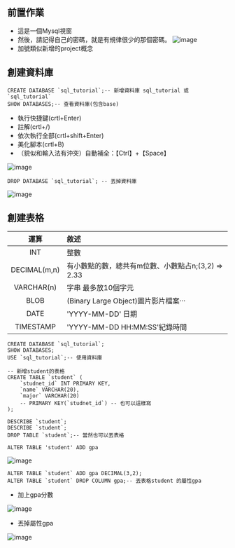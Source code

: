 ## 前置作業
- 這是一個Mysql視窗
- 然後，請記得自己的密碼，就是有規律很少的那個密碼。
![image](https://github.com/XiangYun2582/tools/assets/110577553/cb48abff-335c-4e9a-9691-8d05e218d5b7)
- 加號類似新增的project概念

## 創建資料庫
```mysql
CREATE DATABASE `sql_tutorial`;-- 新增資料庫 sql_tutorial 或 `sql_tutorial`
SHOW DATABASES;-- 查看資料庫(包含base)
```
- 執行快捷鍵(crtl+Enter)
- 註解(crtl+/)
- 依次執行全部(crtl+shift+Enter)
- 美化腳本(crtl+B)
- （貌似和輸入法有沖突）自動補全：【Ctrl】+【Space】

![image](https://github.com/XiangYun2582/tools/assets/110577553/8a852ca7-6347-4979-a1a9-a29653e92b1e)
```mysql
DROP DATABASE `sql_tutorial`; -- 丟掉資料庫
```
![image](https://github.com/XiangYun2582/tools/assets/110577553/39bf8bf4-0f80-4586-b207-e7f12042c3ac)

## 創建表格

| 運算  | 敘述 |
|:-------------:|:-------------|
| INT           | 整數            |
| DECIMAL(m,n)  | 有小數點的數，總共有m位數、小數點占n;(3,2) $\Rightarrow$ 2.33     |
| VARCHAR(n)    | 字串 最多放10個字元        |
| BLOB          | (Binary Large Object)圖片影片檔案···         |
| DATE          | 'YYYY-MM-DD' 日期         |
| TIMESTAMP     | 'YYYY-MM-DD HH:MM:SS'紀錄時間          |

```mysql
CREATE DATABASE `sql_tutorial`;
SHOW DATABASES;
USE `sql_tutorial`;-- 使用資料庫

-- 新增student的表格
CREATE TABLE `student` (
    `studnet_id` INT PRIMARY KEY,
    `name` VARCHAR(20),
    `major` VARCHAR(20)
    -- PRIMARY KEY(`studnet_id`) -- 也可以這樣寫
);

DESCRIBE `student`;
DESCRIBE `student`;
DROP TABLE `student`;-- 當然也可以丟表格

ALTER TABLE 'student' ADD gpa
```

![image](https://github.com/XiangYun2582/tools/assets/110577553/ca677458-2538-449b-852b-f02609d602f6)

```mysql
ALTER TABLE `student` ADD gpa DECIMAL(3,2);
ALTER TABLE `student` DROP COLUMN gpa;-- 丟表格student 的屬性gpa
```

- 加上gpa分數

![image](https://github.com/XiangYun2582/tools/assets/110577553/7f94e843-a36a-45b4-8342-3abb972099ae)

- 丟掉屬性gpa

![image](https://github.com/XiangYun2582/tools/assets/110577553/d4272338-dcb9-4600-b3a5-224efe3355a7)






